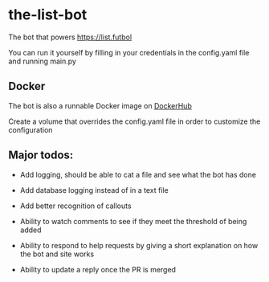 # the-list-bot

The bot that powers https://list.futbol

You can run it yourself by filling in your credentials in the config.yaml file and running main.py

## Docker

The bot is also a runnable Docker image on [DockerHub](https://hub.docker.com/repository/docker/midasvo/the-list)

Create a volume that overrides the config.yaml file in order to customize the configuration


## Major todos:

- Add logging, should be able to cat a file and see what the bot has done

- Add database logging instead of in a text file

- Add better recognition of callouts

- Ability to watch comments to see if they meet the threshold of being added

- Ability to respond to help requests by giving a short explanation on how the bot and site works

- Ability to update a reply once the PR is merged